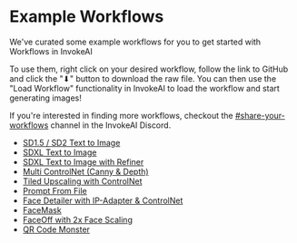 # Example Workflows

We've curated some example workflows for you to get started with Workflows in InvokeAI

To use them, right click on your desired workflow, follow the link to GitHub and click the "⬇" button to download the raw file. You can then use the "Load Workflow" functionality in InvokeAI to load the workflow and start generating images!

If you're interested in finding more workflows, checkout the [#share-your-workflows](https://discord.com/channels/1020123559063990373/1130291608097661000) channel in the InvokeAI Discord.

* [SD1.5 / SD2 Text to Image](https://github.com/invoke-ai/InvokeAI/blob/main/docs/workflows/Text_to_Image.json)
* [SDXL Text to Image](https://github.com/invoke-ai/InvokeAI/blob/main/docs/workflows/SDXL_Text_to_Image.json)
* [SDXL Text to Image with Refiner](https://github.com/invoke-ai/InvokeAI/blob/main/docs/workflows/SDXL_w_Refiner_Text_to_Image.json)
* [Multi ControlNet (Canny & Depth)](https://github.com/invoke-ai/InvokeAI/blob/main/docs/workflows/Multi_ControlNet_Canny_and_Depth.json)
* [Tiled Upscaling with ControlNet](https://github.com/invoke-ai/InvokeAI/blob/main/docs/workflows/ESRGAN_img2img_upscale_w_Canny_ControlNet.json)
* [Prompt From File](https://github.com/invoke-ai/InvokeAI/blob/main/docs/workflows/Prompt_from_File.json)
* [Face Detailer with IP-Adapter & ControlNet](https://github.com/invoke-ai/InvokeAI/blob/main/docs/workflows/Face_Detailer_with_IP-Adapter_and_Canny.json)
* [FaceMask](https://github.com/invoke-ai/InvokeAI/blob/main/docs/workflows/FaceMask.json)
* [FaceOff with 2x Face Scaling](https://github.com/invoke-ai/InvokeAI/blob/main/docs/workflows/FaceOff_FaceScale2x.json)
* [QR Code Monster](https://github.com/invoke-ai/InvokeAI/blob/main/docs/workflows/QR_Code_Monster.json)
